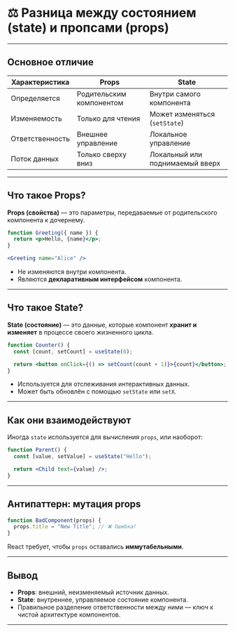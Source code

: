 # ⚖️ Разница между состоянием (state) и пропсами (props)

---

## Основное отличие

| Характеристика | Props                     | State                            |
|----------------|---------------------------|----------------------------------|
| Определяется   | Родительским компонентом  | Внутри самого компонента         |
| Изменяемость   | Только для чтения         | Может изменяться (`setState`)    |
| Ответственность| Внешнее управление        | Локальное управление             |
| Поток данных   | Только сверху вниз        | Локальный или поднимаемый вверх  |

---

## Что такое Props?

**Props (свойства)** — это параметры, передаваемые от родительского компонента к дочернему.

```jsx
function Greeting({ name }) {
  return <p>Hello, {name}</p>;
}

<Greeting name="Alice" />
```

* Не изменяются внутри компонента.
* Являются **декларативным интерфейсом** компонента.

---

## Что такое State?

**State (состояние)** — это данные, которые компонент **хранит и изменяет** в процессе своего жизненного цикла.

```jsx
function Counter() {
  const [count, setCount] = useState(0);

  return <button onClick={() => setCount(count + 1)}>{count}</button>;
}
```

* Используется для отслеживания интерактивных данных.
* Может быть обновлён с помощью `setState` или `setX`.

---

## Как они взаимодействуют

Иногда `state` используется для вычисления `props`, или наоборот:

```jsx
function Parent() {
  const [value, setValue] = useState("Hello");

  return <Child text={value} />;
}
```

---

## Антипаттерн: мутация props

```jsx
function BadComponent(props) {
  props.title = "New Title"; // ❌ Ошибка!
}
```

React требует, чтобы `props` оставались **иммутабельными**.

---

## Вывод

* **Props**: внешний, неизменяемый источник данных.
* **State**: внутреннее, управляемое состояние компонента.
* Правильное разделение ответственности между ними — ключ к чистой архитектуре компонентов.

---
